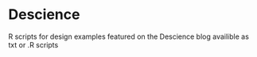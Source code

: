 Descience
=========

R scripts for design examples featured on the Descience blog availible as txt or .R scripts
